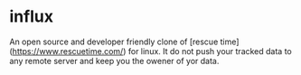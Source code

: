 # influx

An open source and developer friendly clone of [rescue time] (https://www.rescuetime.com/) for linux.
It do not push your tracked data to any remote server and keep you the owener of yor data.


